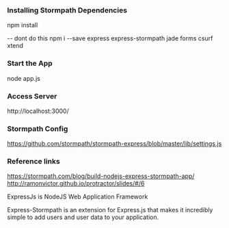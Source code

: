 ### Installing Stormpath Dependencies

npm install

-- dont do this npm i --save express express-stormpath jade forms csurf xtend

### Start the App

node app.js

### Access Server

http://localhost:3000/

### Stormpath Config

https://github.com/stormpath/stormpath-express/blob/master/lib/settings.js

### Reference links


https://stormpath.com/blog/build-nodejs-express-stormpath-app/
http://ramonvictor.github.io/protractor/slides/#/6


ExpressJs is NodeJS Web Application Framework

Express-Stormpath is an extension for Express.js that makes it incredibly simple to add users and user data to your application.

